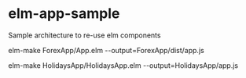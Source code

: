 # elm-app-sample
Sample architecture to re-use elm components

elm-make ForexApp/App.elm --output=ForexApp/dist/app.js

elm-make HolidaysApp/HolidaysApp.elm --output=HolidaysApp/app.js
